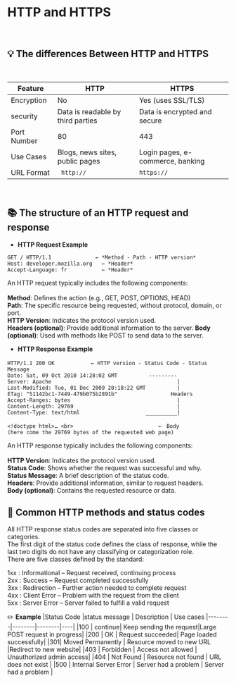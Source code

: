 # HTTP and HTTPS
<br>

## :bulb: The differences Between HTTP and HTTPS
<br>

| Feature |    HTTP    | HTTPS |
|---------|---------|-------|
|Encryption  | No | Yes (uses SSL/TLS)|
| security| Data is readable by third parties | Data is encrypted and secure |
| Port Number | 80 | 443 |
| Use Cases | Blogs, news sites, public pages | Login pages, e-commerce, banking |
| URL Format |``` http://```| ```https://```|
<br>

## :books:  The structure of an HTTP request and response
- **HTTP Request Example**
```
GET / HTTP/1.1              ← *Method - Path - HTTP version*
Host: developer.mozilla.org   ← *Header*
Accept-Language: fr           ← *Header*
```
An HTTP request typically includes the following components:<br><br>
**Method**: Defines the action (e.g., GET, POST, OPTIONS, HEAD)<br>
**Path**: The specific resource being requested, without protocol, domain, or port.<br>
**HTTP Version**: Indicates the protocol version used.<br>
**Headers (optional)**: Provide additional information to the server.
**Body (optional)**: Used with methods like POST to send data to the server.



- **HTTP Response Example**
```
HTTP/1.1 200 OK　　　　　　　← HTTP version - Status Code - Status Message
Date: Sat, 09 Oct 2010 14:28:02 GMT          ---------
Server: Apache                                        |
Last-Modified: Tue, 01 Dec 2009 20:18:22 GMT          |
ETag: "51142bc1-7449-479b075b2891b"                 Headers
Accept-Ranges: bytes                                  |
Content-Length: 29769                                 |
Content-Type: text/html                     __________|

<!doctype html>… <br>                           ←　Body
(here come the 29769 bytes of the requested web page)
```
An HTTP response typically includes the following components:<br><br>
**HTTP Version**: Indicates the protocol version used.<br>
**Status Code**: Shows whether the request was successful and why.<br>
**Status Message**: A brief description of the status code.<br>
**Headers**: Provide additional information, similar to request headers.<br>
**Body (optional)**: Contains the requested resource or data.




## :page_with_curl: Common HTTP methods and status codes 
All HTTP response status codes are separated into five classes or categories.<br>
The first digit of the status code defines the class of response, while the last two digits do not have any classifying or categorization role. <br>
There are five classes defined by the standard:

1xx : Informational – Request received, continuing process<br>
2xx : Success – Request completed successfully<br>
3xx : Redirection – Further action needed to complete request<br>
4xx : Client Error – Problem with the request from the client<br>
5xx : Server Error – Server failed to fulfill a valid request<br>

:pencil2: **Example**
|Status Code |status message | Description |  Use cases
|--------|--------|--------|----|
|100 | continue| Keep sending the request|Large POST request in progress|
|200 | OK | Request succeeded| Page loaded successfully|
|301| Moved Permanently | Resource moved to new URL |Redirect to new website|
|403 | Forbidden | Access not allowed | Unauthorized admin access|
|404 | Not Found | Resource not found | URL does not exist |
|500 | Internal Server Error | Server had a problem | Server had a problem |
